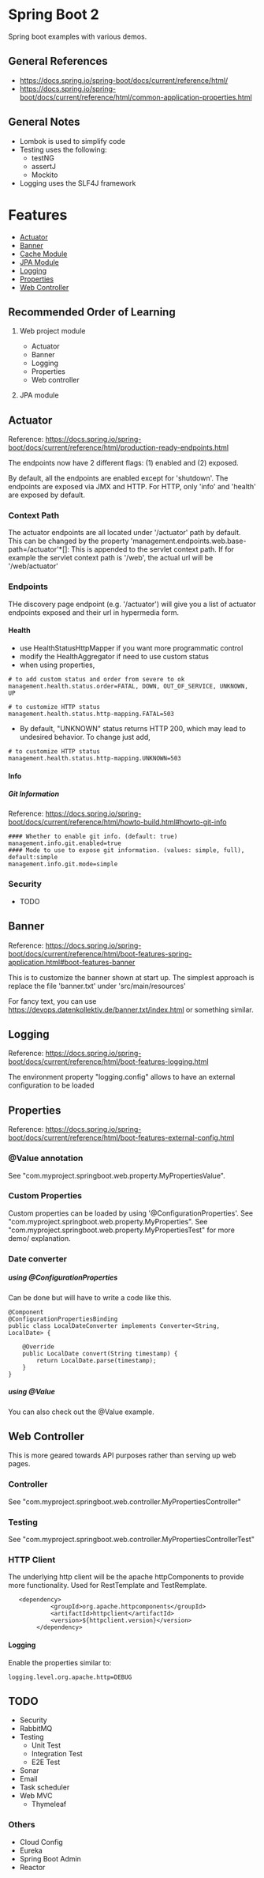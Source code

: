 # Spring Boot 2

Spring boot examples with various demos.

## General References

* https://docs.spring.io/spring-boot/docs/current/reference/html/
* https://docs.spring.io/spring-boot/docs/current/reference/html/common-application-properties.html

## General Notes

* Lombok is used to simplify code
* Testing uses the following:
    * testNG
    * assertJ
    * Mockito
* Logging uses the SLF4J framework



# Features
- [Actuator](#actuator)
- [Banner](#banner)
- [Cache Module](cache/README.md)
- [JPA Module](jpa/README.md)
- [Logging](#logging)
- [Properties](#properties)
- [Web Controller](#web_controller)


## Recommended Order of Learning

1. Web project module
    * Actuator
    * Banner
    * Logging
    * Properties
    * Web controller

2. JPA module



## <a name="actuator"/> Actuator

Reference: https://docs.spring.io/spring-boot/docs/current/reference/html/production-ready-endpoints.html

The endpoints now have 2 different flags: (1) enabled and (2) exposed.

By default, all the endpoints are enabled except for 'shutdown'.  The endpoints are exposed via JMX and HTTP.
For HTTP, only 'info' and 'health' are exposed by default.

### Context Path

The actuator endpoints are all located under '/actuator' path by default. This can be changed by the property 'management.endpoints.web.base-path=/actuator'*[]: 
This is appended to the servlet context path. If for example the servlet context path is '/web', the actual url will be '/web/actuator'

### Endpoints

THe discovery page endpoint (e.g. '/actuator') will give you a list of actuator endpoints exposed and their url in hypermedia form.

#### Health

* use HealthStatusHttpMapper if you want more programmatic control
* modify the HealthAggregator if need to use custom status
* when using properties,
```
# to add custom status and order from severe to ok
management.health.status.order=FATAL, DOWN, OUT_OF_SERVICE, UNKNOWN, UP

# to customize HTTP status
management.health.status.http-mapping.FATAL=503
```

* By default, "UNKNOWN" status returns HTTP 200, which may lead to undesired behavior.  To change just add,
```
# to customize HTTP status
management.health.status.http-mapping.UNKNOWN=503
```

#### Info

##### Git Information

Reference: https://docs.spring.io/spring-boot/docs/current/reference/html/howto-build.html#howto-git-info

```
#### Whether to enable git info. (default: true)
management.info.git.enabled=true
#### Mode to use to expose git information. (values: simple, full), default:simple
management.info.git.mode=simple
```

### Security

* TODO



## <a name="banner"/> Banner

Reference: https://docs.spring.io/spring-boot/docs/current/reference/html/boot-features-spring-application.html#boot-features-banner

This is to customize the banner shown at start up.  The simplest approach is replace the file 'banner.txt' under 'src/main/resources'

For fancy text, you can use https://devops.datenkollektiv.de/banner.txt/index.html or something similar.




## <a name="logging"/> Logging

Reference: https://docs.spring.io/spring-boot/docs/current/reference/html/boot-features-logging.html

The environment property "logging.config" allows to have an external configuration to be loaded



## <a name="properties"/> Properties

Reference: https://docs.spring.io/spring-boot/docs/current/reference/html/boot-features-external-config.html

### @Value annotation

See "com.myproject.springboot.web.property.MyPropertiesValue".

### Custom Properties

Custom properties can be loaded by using '@ConfigurationProperties'. See "com.myproject.springboot.web.property.MyProperties".
See "com.myproject.springboot.web.property.MyPropertiesTest" for more demo/ explanation.

### Date converter


##### using @ConfigurationProperties

Can be done but will have to write a code like this.

```
@Component
@ConfigurationPropertiesBinding
public class LocalDateConverter implements Converter<String, LocalDate> {

    @Override
    public LocalDate convert(String timestamp) {
        return LocalDate.parse(timestamp);
    }
}
```

##### using @Value

You can also check out the @Value example.


## <a name="web_controller"/> Web Controller

This is more geared towards API purposes rather than serving up web pages.

### Controller

See "com.myproject.springboot.web.controller.MyPropertiesController"

### Testing

See "com.myproject.springboot.web.controller.MyPropertiesControllerTest"

### HTTP Client
The underlying http client will be the apache httpComponents to provide more functionality.
Used for RestTemplate and TestRemplate.

```
   <dependency>
            <groupId>org.apache.httpcomponents</groupId>
            <artifactId>httpclient</artifactId>
            <version>${httpclient.version}</version>
        </dependency>
```

#### Logging

Enable the properties similar to:
```
logging.level.org.apache.http=DEBUG
```


## TODO

* Security
* RabbitMQ
* Testing
    * Unit Test
    * Integration Test
    * E2E Test
* Sonar
* Email
* Task scheduler
* Web MVC
    * Thymeleaf

### Others

* Cloud Config
* Eureka
* Spring Boot Admin
* Reactor